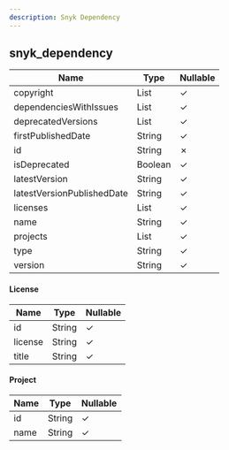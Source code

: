 ```yaml
---
description: Snyk Dependency
---
```

snyk_dependency
---------------

| **Name**                   | **Type**      | **Nullable** |
| -------------------------- | ------------- | ------------ |
| copyright                  | List<String>  | &check;      |
| dependenciesWithIssues     | List<String>  | &check;      |
| deprecatedVersions         | List<String>  | &check;      |
| firstPublishedDate         | String        | &check;      |
| id                         | String        | &cross;      |
| isDeprecated               | Boolean       | &check;      |
| latestVersion              | String        | &check;      |
| latestVersionPublishedDate | String        | &check;      |
| licenses                   | List<License> | &check;      |
| name                       | String        | &check;      |
| projects                   | List<Project> | &check;      |
| type                       | String        | &check;      |
| version                    | String        | &check;      |

#### License
| **Name** | **Type** | **Nullable** |
| -------- | -------- | ------------ |
| id       | String   | &check;      |
| license  | String   | &check;      |
| title    | String   | &check;      |

#### Project
| **Name** | **Type** | **Nullable** |
| -------- | -------- | ------------ |
| id       | String   | &check;      |
| name     | String   | &check;      |
